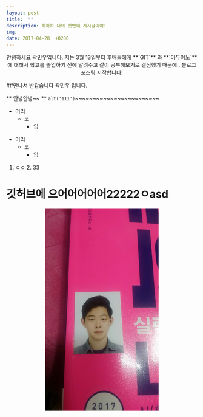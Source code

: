 ```yaml
---
layout: post
title:  ""
description: 하하하 나의 첫번째 게시글이야!
img:
date: 2017-04-28  +0200
---
```


<div align="center">
안녕하세요 곽민우입니다.
저는 3월 13일부터 후배들에게
**`GIT`** 과 **`아두이노`**에 대해서
학교를 졸업하기 전에 알려주고 같이 공부해보기로
결심했기 때문에.. 블로그 포스팅 시작합니다!
</div>


##만나서 반갑습니다 곽민우 입니다.

** 안녕안녕~~ **
`alt('111')`~~~~~~~~~~~~~~~~~~~~~~~~


* 머리
	* 코
		* 입
        

+ 머리
  + 코
    + 입

1. ㅇㅇ
	2.	33
		

깃허브에 으어어어어어22222ㅇasd
=======================
<div align="center">
<img src="../img/2018-04-02/11.jpg" style="width: 300px">
</div>